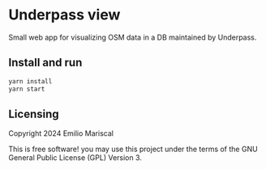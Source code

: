 # Underpass view

Small web app for visualizing OSM data in a DB maintained by Underpass.

## Install and run

```bash
yarn install
yarn start
```

## Licensing

Copyright 2024 Emilio Mariscal

This is free software! you may use this project under the terms of the GNU General Public License (GPL) Version 3.
